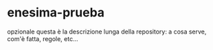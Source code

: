 # enesima-prueba
opzionale
questa è la descrizione lunga della repository: a cosa serve, com'è fatta, regole, etc...
